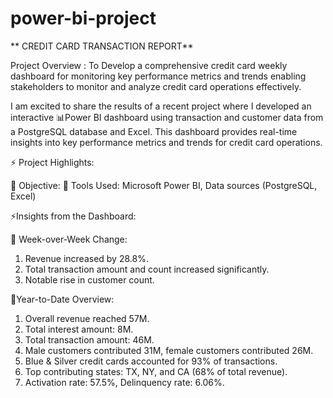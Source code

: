 # power-bi-project
**
CREDIT CARD TRANSACTION REPORT**


Project Overview : To Develop a comprehensive credit card weekly dashboard for monitoring key performance metrics and trends enabling stakeholders to monitor and analyze credit card operations effectively.





I am excited to share the results of a recent project where I developed an interactive 📊Power BI dashboard using transaction and customer data from a PostgreSQL database and Excel. This dashboard provides real-time insights into key performance metrics and trends for credit card operations.

⚡ Project Highlights:

💢 Objective: 
💢 Tools Used: Microsoft Power BI, Data sources (PostgreSQL, Excel)

⚡Insights from the Dashboard:

💢 Week-over-Week Change:
1. Revenue increased by 28.8%.
2. Total transaction amount and count increased significantly.
3. Notable rise in customer count.

💢Year-to-Date Overview:
1. Overall revenue reached 57M.
2. Total interest amount: 8M.
3. Total transaction amount: 46M.
4. Male customers contributed 31M, female customers contributed 26M.
5. Blue & Silver credit cards accounted for 93% of transactions.
6. Top contributing states: TX, NY, and CA (68% of total revenue).
7. Activation rate: 57.5%, Delinquency rate: 6.06%.

